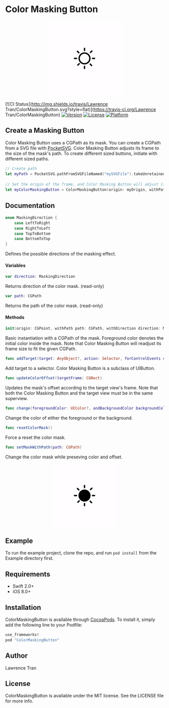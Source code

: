 # Color Masking Button

<p align="center">
<img src="/Assets/preview.gif" />
</p>

[![CI Status](http://img.shields.io/travis/Lawrence Tran/ColorMaskingButton.svg?style=flat)](https://travis-ci.org/Lawrence Tran/ColorMaskingButton)
[![Version](https://img.shields.io/cocoapods/v/ColorMaskingButton.svg?style=flat)](http://cocoapods.org/pods/ColorMaskingButton)
[![License](https://img.shields.io/cocoapods/l/ColorMaskingButton.svg?style=flat)](http://cocoapods.org/pods/ColorMaskingButton)
[![Platform](https://img.shields.io/cocoapods/p/ColorMaskingButton.svg?style=flat)](http://cocoapods.org/pods/ColorMaskingButton)

## Create a Masking Button

Color Masking Button uses a CGPath as its mask. You can create a CGPath from a SVG file with [PocketSVG](https://github.com/arielelkin/PocketSVG). Color Masking Button adjusts its frame to the size of the mask's path. To create different sized buttons, initiate with different sized paths.

```swift
// Create path
let myPath = PocketSVG.pathFromSVGFileNamed("mySVGFile").takeUnretainedValue()

// Set the origin of the frame, and Color Masking Button will adjust its frame
let myColorMaskingButton = ColorMaskingButton(origin: myOrigin, withPath: myPath, withDirection: .LeftToRight, withForegroundColor: color1, withBackgroundColor: color2)
```

## Documentation

```swift
enum MaskingDirection {
    case LeftToRight
    case RightToLeft
    case TopToBottom
    case BottomToTop
}
```
Defines the possible directions of the masking effect.

#### Variables

```swift
var direction: MaskingDirection
```
Returns direction of the color mask. (read-only)

```swift
var path: CGPath
```
Returns the path of the color mask. (read-only)

#### Methods

```swift
init(origin: CGPoint, withPath path: CGPath, withDirection direction: MaskingDirection, withForegroundColor foregroundColor: UIColor, withBackgroundColor backgroundColor: UIColor)
```
Basic instantiation with a CGPath of the mask. Foreground color denotes the initial color inside the mask. Note that Color Masking Button will readjust its frame size to fit the given CGPath. 

```swift
func addTarget(target: AnyObject?, action: Selector, forControlEvents controlEvents: UIControlEvents)
```
Add target to a selector. Color Masking Button is a subclass of UIButton.

```swift
func updateColorOffset(targetFrame: CGRect)
```
Updates the mask's offset according to the target view's frame. Note that both the Color Masking Button and the target view must be in the same superview.

```swift
func change(foregroundColor: UIColor?, andBackgroundColor backgroundColor: UIColor?)
```
Change the color of either the foreground or the background.

```swift
func resetColorMask()
```
Force a reset the color mask.

```swift
func setMaskWithPath(path: CGPath)
```
Change the color mask while preseving color and offset.

<p align="center">
<img src="/Assets/changing.gif" />
</p>

## Example

To run the example project, clone the repo, and run `pod install` from the Example directory first.

## Requirements
* Swift 2.0+
* iOS 8.0+

## Installation

ColorMaskingButton is available through [CocoaPods](http://cocoapods.org). To install
it, simply add the following line to your Podfile:

```ruby
use_frameworks!
pod "ColorMaskingButton"
```

## Author

Lawrence Tran

## License

ColorMaskingButton is available under the MIT license. See the LICENSE file for more info.
